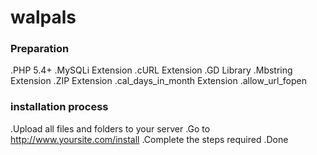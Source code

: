 # walpals

### Preparation

.PHP 5.4+
.MySQLi Extension
.cURL Extension
.GD Library
.Mbstring Extension
.ZIP Extension
.cal_days_in_month Extension
.allow_url_fopen

### installation process

.Upload all files and folders to your server
.Go to http://www.yoursite.com/install
.Complete the steps required
.Done

